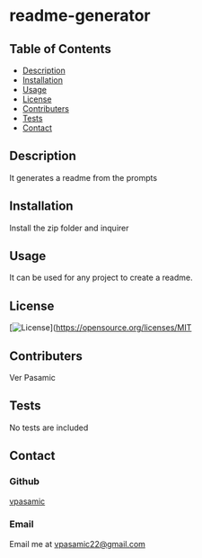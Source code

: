 
  # readme-generator 

  ## Table of Contents
  - [Description](#Description)
  - [Installation](#Installation)
  - [Usage](#Usage)
  - [License](#License)
  - [Contributers](#Contributers)
  - [Tests](#Tests)
  - [Contact](#Contact)

  ## Description
  It generates a readme from the prompts 

  ## Installation
  Install the zip folder and inquirer

  ## Usage
  It can be used for any project to create a readme.

  ## License
  [![License](https://img.shields.io/badge/License-MIT-blue.svg)](https://opensource.org/licenses/MIT

  ## Contributers
  Ver Pasamic

  ## Tests
  No tests are included
  
  ## Contact
  ### Github
  [vpasamic](https://github.com/vpasamic)
 
  ### Email
  Email me at vpasamic22@gmail.com
